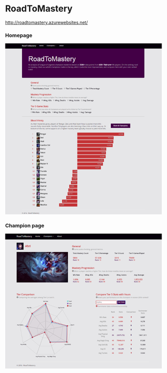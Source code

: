 # RoadToMastery

http://roadtomastery.azurewebsites.net/

### Homepage
![alt tag](https://raw.githubusercontent.com/jieshan/RoadToMastery/master/RoadToMastery/Content/img/homeScreenshot.png)

### Champion page
![alt tag](https://raw.githubusercontent.com/jieshan/RoadToMastery/master/RoadToMastery/Content/img/championScreenshot.png)
